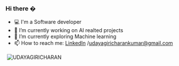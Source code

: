 ### Hi there �
- 💻 I'm a Software developer 
- 🔭 I’m currently working on  AI realted projects
- 🌱 I’m currently exploring Machine learning
- 📫 How to reach me: [LinkedIn](https://www.linkedin.com/in/charan-/) /[udayagiricharankumar@gmail.com](udayagiricharankumar.gmail.com)






<p>&nbsp;<img align="center" src="https://github-readme-stats.vercel.app/api?username=UDAYAGIRICHARAN&theme=tokyonight" alt="UDAYAGIRICHARAN" /></p>

<!--
**UDAYAGIRICHARAN/UDAYAGIRICHARAN** is a ✨ _special_ ✨ repository because its `README.md` (this file) appears on your GitHub profile.

Here are some ideas to get you started:

- 🔭 I’m currently working on ...
- 🌱 I’m currently learning ...
- 👯 I’m looking to collaborate on ...
- 🤔 I’m looking for help with ...
- 💬 Ask me about ...
- 📫 How to reach me: ...
- 😄 Pronouns: ...
- ⚡ Fun fact: ...
-->
